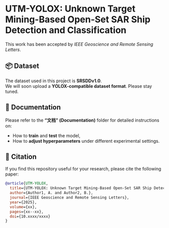 # UTM-YOLOX: Unknown Target Mining-Based Open-Set SAR Ship Detection and Classification

This work has been accepted by *IEEE Geoscience and Remote Sensing Letters*.

## 📦 Dataset
The dataset used in this project is **SRSDDv1.0**.  
We will soon upload a **YOLOX-compatible dataset format**. Please stay tuned.

## 📘 Documentation
Please refer to the **“文档” (Documentation)** folder for detailed instructions on:
- How to **train** and **test** the model,  
- How to **adjust hyperparameters** under different experimental settings.

## 📄 Citation
If you find this repository useful for your research, please cite the following paper:

```bibtex
@article{UTM-YOLOX,
  title={UTM-YOLOX: Unknown Target Mining-Based Open-Set SAR Ship Detection and Classification},
  author={Author1, A. and Author2, B.},
  journal={IEEE Geoscience and Remote Sensing Letters},
  year={2025},
  volume={xx},
  pages={xx--xx},
  doi={10.xxxx/xxxx}
}
